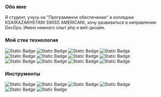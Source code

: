 ### Обо мне
Я студент, учусь на "Программное обеспечение" в колледже KSA(KAZAKHSTANI SWISS AMERICAN), хочу развиваться в направлении DevOps. Имею немного опыт php и веб-дизайн. 

### Мой стек технология
![Static Badge](https://img.shields.io/badge/Python-python?style=for-the-badge&logo=Python&logoColor=%23FFF&logoSize=3&color=%233776AB) ![Static Badge](https://img.shields.io/badge/HTML-html?style=for-the-badge&logo=html5&logoColor=%23FFF&logoSize=3&color=%23E34F26) ![Static Badge](https://img.shields.io/badge/CSS-css?style=for-the-badge&logo=css3&logoColor=%23FFF&logoSize=3&color=%231572B6) ![Static Badge](https://img.shields.io/badge/JavaScript-js?style=for-the-badge&logo=JavaScript&logoColor=%23000&logoSize=3&color=%23F7DF1E) ![Static Badge](https://img.shields.io/badge/Node_JS-nodedojs?style=for-the-badge&logo=nodedotjs&logoColor=%23fff&logoSize=3&color=%235FA04E) ![Static Badge](https://img.shields.io/badge/SQLite-sqlite?style=for-the-badge&logo=sqlite&logoColor=%23fff&color=%23003B57) ![Static Badge](https://img.shields.io/badge/SQL_Server-mssql?style=for-the-badge&logoColor=%23fff&color=%23e33009) ![Static Badge](https://img.shields.io/badge/Microsoft_Access-access?style=for-the-badge&logoColor=%23fff&color=%238c1a27) ![Static Badge](https://img.shields.io/badge/Arduino-arduino?style=for-the-badge&logo=arduino&logoColor=%23fff&color=%2300878F) ![Static Badge](https://img.shields.io/badge/Raspberry_PI-raspberrypi?style=for-the-badge&logo=raspberrypi&color=%23A22846) ![Static Badge](https://img.shields.io/badge/Markdown-markdown?style=for-the-badge&logo=markdown&logoColor=%23fff&logoSize=3&color=%23000) ![Static Badge](https://img.shields.io/badge/NPM-%23CB3837?style=for-the-badge&logo=npm&logoColor=white)


### Инструменты
![Static Badge](https://img.shields.io/badge/VScode-vscode?style=for-the-badge&logoColor=%23fff&logoSize=3&color=%230078d4) ![Static Badge](https://img.shields.io/badge/Obsidian-obsidian?style=for-the-badge&logo=obsidian&logoColor=%23fff&logoSize=3&color=%237C3AED) ![Static Badge](https://img.shields.io/badge/Neovim-neovim?style=for-the-badge&logo=neovim&logoColor=%23fff&logoSize=3&color=%2357A143) ![Static Badge](https://img.shields.io/badge/Davinci_Resolve-davinciresolve?style=for-the-badge&logo=davinciresolve&logoColor=%23fff&logoSize=3&color=%23233A51) ![Static Badge](https://img.shields.io/badge/Figma-figma?style=for-the-badge&logo=figma&logoColor=%23fff&color=%23F24E1E) ![Static Badge](https://img.shields.io/badge/Git-git?style=for-the-badge&logo=git&logoColor=%23fff&color=%23F05032)


<!--
### Cоц. сети
Telegram:
Instagram:
GitHub:
GitLub:
-->
